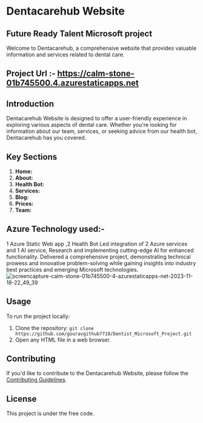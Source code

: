 # Dentacarehub Website
## Future Ready Talent Microsoft project
Welcome to Dentacarehub, a comprehensive website that provides valuable information and services related to dental care.
## Project Url :- https://calm-stone-01b745500.4.azurestaticapps.net

## Introduction

Dentacarehub Website is designed to offer a user-friendly experience in exploring various aspects of dental care. Whether you're looking for information about our team, services, or seeking advice from our health bot, Dentacarehub has you covered.

## Key Sections

1. **Home:**
2. **About:**
3. **Health Bot:**
4. **Services:**
5. **Blog:**
6. **Prices:**
7. **Team:**
## Azure Technology used:-
1 Azure Static Web app ,2 Health Bot
Led integration of 2 Azure services and 1 AI service, Research and implementing
cutting-edge AI for enhanced functionality. Delivered a comprehensive project,
demonstrating technical prowess and innovative problem-solving while gaining insights
into industry best practices and emerging Microsoft technologies.
![screencapture-calm-stone-01b745500-4-azurestaticapps-net-2023-11-18-22_49_39](https://github.com/gouravgithub7710/Dentist_Microsoft_Project/assets/144522131/2a38fcec-7b53-4357-8caa-c6330dc30e69)


## Usage

To run the project locally:

1. Clone the repository: `git clone https://github.com/gouravgithub7710/Dentist_Microsoft_Project.git`
2. Open any HTML file in a web browser.

## Contributing

If you'd like to contribute to the Dentacarehub Website, please follow the [Contributing Guidelines](CONTRIBUTING.md).

## License

This project is under the free code.
